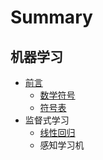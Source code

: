 # Summary

## 机器学习

* [前言](README.md)
  * [数学符号](shu-xue-fu-hao.md)
  * [符号表](fu-hao-biao.md)
* 监督式学习
  * [线性回归](xian-xing-hui-gui.md)
  * 感知学习机

